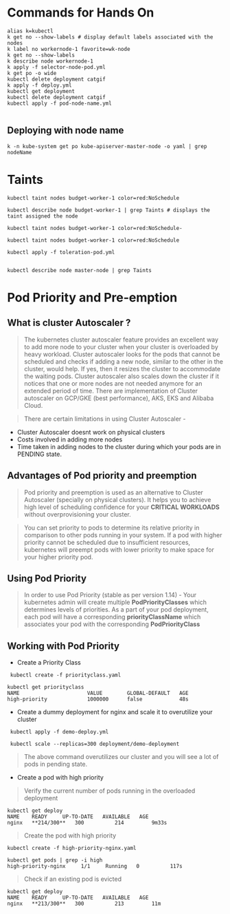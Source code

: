 # Commands for Hands On
```
alias k=kubectl
k get no --show-labels # display default labels associated with the nodes
k label no workernode-1 favorite=wk-node
k get no --show-labels
k describe node workernode-1
k apply -f selector-node-pod.yml
k get po -o wide
kubectl delete deployment catgif
k apply -f deploy.yml
kubectl get deployment
kubectl delete deployment catgif
kubectl apply -f pod-node-name.yml


```

## Deploying with node name

```
k -n kube-system get po kube-apiserver-master-node -o yaml | grep nodeName
```

# Taints

```
kubectl taint nodes budget-worker-1 color=red:NoSchedule

kubectl describe node budget-worker-1 | grep Taints # displays the taint assigned the node

kubectl taint nodes budget-worker-1 color=red:NoSchedule-

kubectl taint nodes budget-worker-1 color=red:NoSchedule

kubectl apply -f toleration-pod.yml


kubectl describe node master-node | grep Taints
```

# Pod Priority and Pre-emption 

##  What is cluster Autoscaler ? 

> The kubernetes cluster autoscaler feature provides an excellent way to add more node to your cluster when your cluster is overloaded by heavy workload. Cluster autoscaler looks for the pods that cannot be scheduled and checks if adding a new node, similar to the other in the cluster, would help. If yes, then it resizes the cluster to accommodate the waiting pods. Cluster autoscaler also scales down the cluster if it notices that one or more nodes are not needed anymore for an extended period of time. There are implementation of Cluster autoscaler on GCP/GKE (best performance), AKS, EKS and Alibaba Cloud. 

> There are certain limitations in using Cluster Autoscaler - 

* Cluster Autoscaler doesnt work on physical clusters 
* Costs involved in adding more nodes
* Time taken in adding nodes to the cluster during which your pods are in PENDING state. 

##  Advantages of Pod priority and preemption 

> Pod priority and preemption is used as an alternative to Cluster Autoscaler (specially on physical clusters). It helps you to achieve high level of scheduling confidence for your **CRITICAL WORKLOADS** without overprovisioning your cluster.

> You can set priority to pods to determine its relative priority in comparison to other pods running in your system. If a pod with higher priority cannot be scheduled due to insufficient resources, kubernetes will preempt pods with lower priority to make space for your higher priority pod. 

##  Using Pod Priority

> In order to use Pod Priority (stable as per version 1.14) - Your kubernetes admin will create multiple **PodPriorityClasses** which determines levels of priorities. As a part of your pod deployment, each pod will have a corresponding **priorityClassName** which associates your pod with the corresponding **PodPriorityClass** 


##  Working with Pod Priority 

* Create a Priority Class

` kubectl create -f priorityclass.yaml`

```
kubectl get priorityclass
NAME                      VALUE        GLOBAL-DEFAULT   AGE
high-priority             1000000      false            48s
```

* Create a dummy deployment for nginx and scale it to overutilize your cluster

` kubectl apply -f demo-deploy.yml` 

` kubectl scale --replicas=300 deployment/demo-deployment`

> The above command overutilizes our cluster and you will see a lot of pods in pending state. 

* Create a pod with high priority 

> Verify the current number of pods running in the overloaded deployment

```
kubectl get deploy
NAME    READY     UP-TO-DATE   AVAILABLE   AGE
nginx   **214/300**   300          214         9m33s
```

> Create the pod with high priority

` kubectl create -f high-priority-nginx.yaml `

```
kubectl get pods | grep -i high
high-priority-nginx     1/1     Running   0          117s
```

> Check if an existing pod is evicted

```
kubectl get deploy
NAME    READY     UP-TO-DATE   AVAILABLE   AGE
nginx   **213/300**   300          213         11m
```










